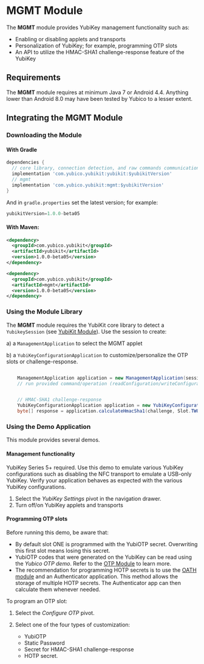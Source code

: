 # MGMT Module
The **MGMT** module provides YubiKey management functionality such as:
* Enabling or disabling applets and transports
* Personalization of YubiKey; for example, programming OTP slots
* An API to utilize the HMAC-SHA1 challenge-response feature of the YubiKey


## Requirements
The **MGMT** module requires at minimum Java 7 or Android 4.4. Anything lower than Android 8.0 may have been tested by Yubico to a lesser extent.


## Integrating the MGMT Module <a name="integration_steps"></a>
### Downloading the Module
#### With Gradle

```gradle
dependencies {  
  // core library, connection detection, and raw commands communication with YubiKey
  implementation 'com.yubico.yubikit:yubikit:$yubikitVersion'
  // mgmt
  implementation 'com.yubico.yubikit:mgmt:$yubikitVersion'
}
```
And in `gradle.properties` set the latest version; for example:
```gradle
yubikitVersion=1.0.0-beta05
```

#### With Maven:
```xml
<dependency>
  <groupId>com.yubico.yubikit</groupId>
  <artifactId>yubikit</artifactId>
  <version>1.0.0-beta05</version>
</dependency>

<dependency>
  <groupId>com.yubico.yubikit</groupId>
  <artifactId>mgmt</artifactId>
  <version>1.0.0-beta05</version>
</dependency>
```
### Using the Module Library <a name="using_lib"></a>

The **MGMT** module requires the YubiKit core library to detect a `YubikeySession` (see [YubiKit Module](../yubikit/README.md)). Use the session to create:

a) a `ManagementApplication` to select the MGMT applet

b) a  `YubiKeyConfigurationApplication` to customize/personalize the OTP slots or challenge-response.

```java

    ManagementApplication application = new ManagementApplication(session);
    // run provided command/operation (readConfiguration/writeConfiguration)


    // HMAC-SHA1 challenge-response
    YubiKeyConfigurationApplication application = new YubiKeyConfigurationApplication(session);
    byte[] response = application.calculateHmacSha1(challenge, Slot.TWO);

```

### Using the Demo Application <a name="using_demo"></a>
This module provides several demos.


#### Management functionality
YubiKey Series 5+ required. Use this demo to emulate various YubiKey configurations such as disabling the NFC transport to emulate a USB-only YubiKey. Verify your application behaves as expected with the various YubiKey configurations.

1. Select the *YubiKey Settings* pivot in the navigation drawer.
2. Turn off/on YubiKey applets and transports


#### Programming OTP slots
Before running this demo, be aware that:
* By default slot ONE is programmed with the YubiOTP secret. Overwriting this first slot means losing this secret.
* YubiOTP codes that were generated on the YubiKey can be read using the *Yubico OTP demo*. Refer to the [OTP Module](../otp/README.md) to learn more.
* The recommendation for programming HOTP secrets is to use the [OATH module](../oath/README.md) and an Authenticator application. This method allows the storage of multiple HOTP secrets. The Authenticator app can then calculate them whenever needed.

To program an OTP slot:

1. Select the *Configure OTP* pivot.
2. Select one of the four types of customization:

   * YubiOTP
   * Static Password
   * Secret for HMAC-SHA1 challenge-response
   * HOTP secret.
